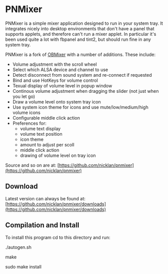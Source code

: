 PNMixer
=======

PNMixer is a simple mixer application designed to run in your system
tray.  It integrates nicely into desktop environments that don't have
a panel that supports applets, and therefore can't run a mixer applet.
In particular it's been used quite a lot with fbpanel and tint2, but
should run fine in any system tray.

PNMixer is a fork of [OBMixer](http://jpegserv.com/?page_id=282) with
a number of additions.  These include: 

- Volume adjustment with the scroll wheel
- Select which ALSA device and channel to use
- Detect disconnect from sound system and re-connect if requested
- Bind and use HotKeys for volume control
- Texual display of volume level in popup window
- Continous volume adjustment when dragging the slider (not just when you let go)
- Draw a volume level onto system tray icon
- Use system icon theme for icons and use mute/low/medium/high
  volume icons
- Configurable middle click action
- Preferences for:
	- volume text display
	- volume text position
	- icon theme
	- amount to adjust per scoll
	- middle click action
	- drawing of volume level on tray icon

Source and so on are at:
[https://github.com/nicklan/pnmixer](https://github.com/nicklan/pnmixer)

Download
--------
Latest version can always be found at:
[https://github.com/nicklan/pnmixer/downloads](https://github.com/nicklan/pnmixer/downloads)


Compilation and Install
-----------------------
To install this program cd to this directory and run:

./autogen.sh

make

sudo make install
